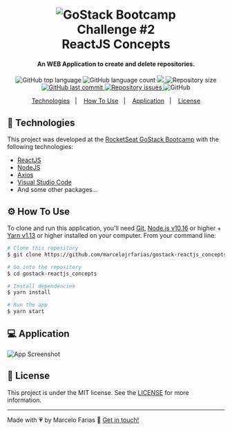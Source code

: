 <h1 align="center">
    <img alt="GoStack Bootcamp" src="https://res.cloudinary.com/marcelojrfarias/image/upload/v1587323057/gostack_gy3h7u.png" />
    <br>
    Challenge #2
    <br>
    ReactJS Concepts
</h1>

<h4 align="center">
  An WEB Application to create and delete repositories.
</h4>
<p align="center">
  <img alt="GitHub top language" src="https://img.shields.io/github/languages/top/marcelojrfarias/gostack-reactjs_concepts.svg">
  
  <img alt="GitHub language count" src="https://img.shields.io/github/languages/count/marcelojrfarias/gostack-reactjs_concepts.svg">
  
  <a href="https://www.codacy.com/manual/marcelojrfarias/gostack-reactjs_concepts?utm_source=github.com&amp;utm_medium=referral&amp;utm_content=marcelojrfarias/gostack-reactjs_concepts&amp;utm_campaign=Badge_Grade">
    <img src="https://api.codacy.com/project/badge/Grade/c65d126792ea4aa9a5f4139b8bc708d5"/>
  </a>
  
  <img alt="Repository size" src="https://img.shields.io/github/repo-size/marcelojrfarias/gostack-reactjs_concepts.svg">
  <a href="https://github.com/marcelojrfarias/gostack-reactjs_concepts/commits/master">
    <img alt="GitHub last commit" src="https://img.shields.io/github/last-commit/marcelojrfarias/gostack-reactjs_concepts.svg">
  </a>
  
  <a href="https://github.com/marcelojrfarias/gostack-reactjs_concepts/issues">
    <img alt="Repository issues" src="https://img.shields.io/github/issues/marcelojrfarias/gostack-reactjs_concepts.svg">
  </a>
  
  <img alt="GitHub" src="https://img.shields.io/github/license/marcelojrfarias/gostack-reactjs_concepts.svg"> 
</p>

<p align="center">
  <a href="#rocket-technologies">Technologies</a>&nbsp;&nbsp;&nbsp;|&nbsp;&nbsp;&nbsp;
  <a href="#gear-how-to-use">How To Use</a>&nbsp;&nbsp;&nbsp;|&nbsp;&nbsp;&nbsp;
  <a href="#computer-web-application">Application</a>&nbsp;&nbsp;&nbsp;|&nbsp;&nbsp;&nbsp;
  <a href="#memo-license">License</a>
</p>

## :rocket: Technologies

This project was developed at the [RocketSeat GoStack Bootcamp][gostack] with the following technologies:

- [ReactJS][reactjs]
- [NodeJS][nodejs]
- [Axios][axios]
- [Visual Studio Code][vscode]
- And some other packages...
  
## :gear: How To Use

To clone and run this application, you'll need [Git][git], [Node.js v10.16][nodejs] or higher + [Yarn v1.13][yarn] or higher installed on your computer. From your command line:

```bash
# Clone this repository
$ git clone https://github.com/marcelojrfarias/gostack-reactjs_concepts

# Go into the repository
$ cd gostack-reactjs_concepts

# Install dependencies
$ yarn install

# Run the app
$ yarn start
```

## :computer: Application
  <img align="center" alt="App Screenshot" src="https://res.cloudinary.com/marcelojrfarias/image/upload/v1587426888/app-screenshot_kotoou.png"/>

## :memo: License
This project is under the MIT license. See the [LICENSE](https://github.com/marcelojrfarias/gostack-reactjs_concepts/blob/master/LICENSE) for more information.

---

Made with 💗 by Marcelo Farias 👋 [Get in touch!](https://www.linkedin.com/in/marcelojrfarias/)

[nodejs]: https://nodejs.org/
[gostack]: https://rocketseat.com.br/bootcamp
[express]: https://expressjs.com/
[git]: https://git-scm.com
[yarn]: https://yarnpkg.com/
[vscode]: https://code.visualstudio.com/
[axios]: https://github.com/axios/axios
[reactjs]: https://reactjs.org/